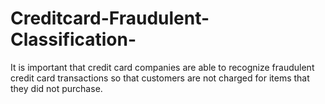# Creditcard-Fraudulent-Classification-
It is important that credit card companies are able to recognize fraudulent credit card transactions so that customers are not charged for items that they did not purchase.
